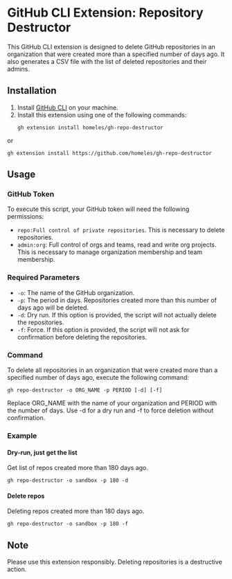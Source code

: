 # GitHub CLI Extension: Repository Destructor

This GitHub CLI extension is designed to delete GitHub repositories in an organization that were created more than a specified number of days ago. It also generates a CSV file with the list of deleted repositories and their admins.

## Installation

1. Install [GitHub CLI](https://cli.github.com/) on your machine.
2. Install this extension using one of the following commands:
   ```shell
   gh extension install homeles/gh-repo-destructor
   ```

or 

```
gh extension install https://github.com/homeles/gh-repo-destructor
```

## Usage

### GitHub Token
To execute this script, your GitHub token will need the following permissions:

- `repo:Full control of private repositories`. This is necessary to delete repositories.
- `admin:org`: Full control of orgs and teams, read and write org projects. This is necessary to manage organization membership and team membership.

### Required Parameters
- `-o`: The name of the GitHub organization.
- `-p`: The period in days. Repositories created more than this number of days ago will be deleted.
- `-d`: Dry run. If this option is provided, the script will not actually delete the repositories.
- `-f`: Force. If this option is provided, the script will not ask for confirmation before deleting the repositories.

### Command
To delete all repositories in an organization that were created more than a specified number of days ago, execute the following command:

```
gh repo-destructor -o ORG_NAME -p PERIOD [-d] [-f]
```

Replace ORG_NAME with the name of your organization and PERIOD with the number of days. Use -d for a dry run and -f to force deletion without confirmation.

### Example

#### Dry-run, just get the list
Get list of repos created more than 180 days ago.
```
gh repo-destructor -o sandbox -p 180 -d
```

#### Delete repos
Deleting repos created more than 180 days ago.
```
gh repo-destructor -o sandbox -p 180 -f
```

## Note
Please use this extension responsibly. Deleting repositories is a destructive action.